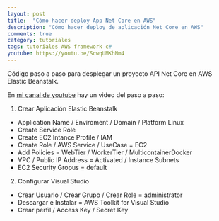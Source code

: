 ```yaml
---
layout: post
title:  "Cómo hacer deploy App Net Core en AWS"
description: "Cómo hacer deploy de aplicación Net Core en AWS"
comments: true
category: tutoriales
tags: tutoriales AWS framework c#
youtube: https://youtu.be/ScwqUMKhNm4
---
```

Código paso a paso para desplegar un proyecto API Net Core en AWS Elastic Beanstalk.

En <a target="_blank" href="{{ page.youtube }}">mi canal de youtube</a> hay un video del paso a paso:

1. Crear Aplicación Elastic Beanstalk
- Application Name / Enviroment / Domain / Platform Linux
- Create Service Role
- Create EC2 Intance Profile / IAM
- Create Role / AWS Service / UseCase = EC2
- Add Policies = WebTier / WorkerTier / MulticontainerDocker
- VPC / Public IP Address = Activated / Instance Subnets 
- EC2 Security Gropus = default
 
2. Configurar Visual Studio
- Crear Usuario / Crear Grupo / Crear Role = administrator
- Descargar e Instalar = AWS Toolkit for Visual Studio
- Crear perfil / Access Key / Secret Key
